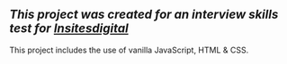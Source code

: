 ## *This project was created for an interview skills test for [Insitesdigital](https://insitesdigital.com/)*

This project includes the use of vanilla JavaScript, HTML & CSS.
